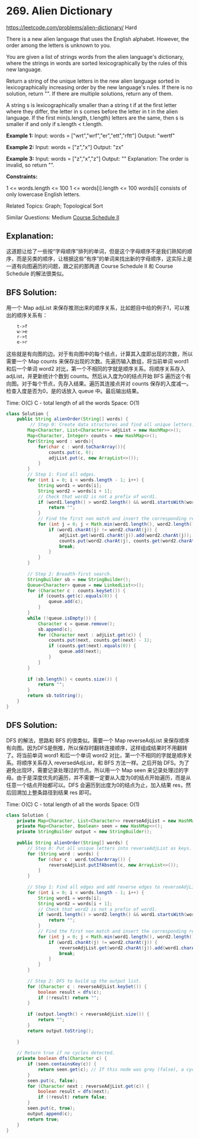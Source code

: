 # 269. Alien Dictionary
<https://leetcode.com/problems/alien-dictionary/>
Hard

There is a new alien language that uses the English alphabet. However, the order among the letters is unknown to you.

You are given a list of strings words from the alien language's dictionary, where the strings in words are sorted lexicographically by the rules of this new language.

Return a string of the unique letters in the new alien language sorted in lexicographically increasing order by the new language's rules. If there is no solution, return "". If there are multiple solutions, return any of them.

A string s is lexicographically smaller than a string t if at the first letter where they differ, the letter in s comes before the letter in t in the alien language. If the first min(s.length, t.length) letters are the same, then s is smaller if and only if s.length < t.length.

 

**Example 1:**
Input: words = ["wrt","wrf","er","ett","rftt"]
Output: "wertf"

**Example 2:**
Input: words = ["z","x"]
Output: "zx"

**Example 3:**
Input: words = ["z","x","z"]
Output: ""
Explanation: The order is invalid, so return "".
 

**Constraints:**

1 <= words.length <= 100
1 <= words[i].length <= 100
words[i] consists of only lowercase English letters.

Related Topics: Graph; Topological Sort

Similar Questions: 
Medium [Course Schedule II](https://leetcode.com/problems/course-schedule-ii/)

## Explanation:
这道题让给了一些按“字母顺序”排列的单词，但是这个字母顺序不是我们熟知的顺序，而是另类的顺序，让根据这些“有序”的单词来找出新的字母顺序，这实际上是一道有向图遍历的问题，跟之前的那两道 Course Schedule II 和 Course Schedule 的解法很类似。

## BFS Solution:
用一个 Map adjList 来保存推测出来的顺序关系，比如题目中给的例子1，可以推出的顺序关系有：
```
    t->f
    w->e
    r->t
    e->r
```
这些就是有向图的边。对于有向图中的每个结点，计算其入度即出现的次数，所以需要一个 Map counts 来保存出现的次数。先遍历输入数组，将当前单词 word1 和后一个单词 word2 对比，第一个不相同的字就是顺序关系。将顺序关系存入 adjList，并更新统计个数到 counts。然后从入度为0的结点开始 BFS 遍历这个有向图。对于每个节点，先存入结果。遍历其连接点并对 counts 保存的入度减一。检查入度是否为0，是的话放入 queue 中。最后输出结果。

Time: O(C) C - total length of all the words
Space: O(1)

```java
class Solution {
    public String alienOrder(String[] words) {
         // Step 0: Create data structures and find all unique letters.
        Map<Character, List<Character>> adjList = new HashMap<>();
        Map<Character, Integer> counts = new HashMap<>();
        for(String word : words){
            for(char c : word.toCharArray()){
                counts.put(c, 0);
                adjList.put(c, new ArrayList<>());
            }
        }
        // Step 1: Find all edges.
        for (int i = 0; i < words.length - 1; i++) {
            String word1 = words[i];
            String word2 = words[i + 1];
            // Check that word2 is not a prefix of word1.
            if (word1.length() > word2.length() && word1.startsWith(word2)) {
                return "";
            }
            // Find the first non match and insert the corresponding relation.
            for (int j = 0; j < Math.min(word1.length(), word2.length()); j++) {
                if (word1.charAt(j) != word2.charAt(j)) {
                    adjList.get(word1.charAt(j)).add(word2.charAt(j));
                    counts.put(word2.charAt(j), counts.get(word2.charAt(j)) + 1);
                    break;
                }
            }
        }
        
        // Step 2: Breadth-first search.
        StringBuilder sb = new StringBuilder();
        Queue<Character> queue = new LinkedList<>();
        for (Character c : counts.keySet()) {
            if (counts.get(c).equals(0)) {
                queue.add(c);
            }
        }
        while (!queue.isEmpty()) {
            Character c = queue.remove();
            sb.append(c);
            for (Character next : adjList.get(c)) {
                counts.put(next, counts.get(next) - 1);
                if (counts.get(next).equals(0)) {
                    queue.add(next);
                }
            }
        }
        
        if (sb.length() < counts.size()) {
            return "";
        }
        return sb.toString();
    }
} 
```


## DFS Solution:
DFS 的解法，思路和 BFS 的很类似。需要一个 Map reverseAdjList 来保存顺序有向图。因为DFS是倒推，所以保存时翻转连接顺序，这样组成结果时不用翻转了。将当前单词 word1 和后一个单词 word2 对比，第一个不相同的字就是顺序关系。将顺序关系存入 reversedAdjList，和 BFS 方法一样。之后开始 DFS。为了避免出现环，需要记录处理过的节点。所以用一个 Map seen 来记录处理过的字母。由于是深度优先的遍历，并不需要一定要从入度为0的结点开始遍历，而是从任意一个结点开始都可以。DFS 会遍历到出度为0的结点为止，加入结果 res，然后回溯加上整条路径到结果 res 即可。

Time: O(C) C - total length of all the words
Space: O(1)

```java
class Solution {
    private Map<Character, List<Character>> reverseAdjList = new HashMap<>();
    private Map<Character, Boolean> seen = new HashMap<>();
    private StringBuilder output = new StringBuilder();
    
    public String alienOrder(String[] words) {
        // Step 0: Put all unique letters into reverseAdjList as keys.
        for (String word : words) {
            for (char c : word.toCharArray()) {
                reverseAdjList.putIfAbsent(c, new ArrayList<>());
            }
        }
        
        // Step 1: Find all edges and add reverse edges to reverseAdjList.
        for (int i = 0; i < words.length - 1; i++) {
            String word1 = words[i];
            String word2 = words[i + 1];
            // Check that word2 is not a prefix of word1.
            if (word1.length() > word2.length() && word1.startsWith(word2)) {
                return "";
            }
            // Find the first non match and insert the corresponding relation.
            for (int j = 0; j < Math.min(word1.length(), word2.length()); j++) {
                if (word1.charAt(j) != word2.charAt(j)) {
                    reverseAdjList.get(word2.charAt(j)).add(word1.charAt(j));
                    break;
                }
            }
        }
        
        // Step 2: DFS to build up the output list.
        for (Character c : reverseAdjList.keySet()) {
            boolean result = dfs(c);
            if (!result) return "";
        }
        
        if (output.length() < reverseAdjList.size()) {
            return "";
        }
        return output.toString();
        
    }
    
    // Return true if no cycles detected.
    private boolean dfs(Character c) {
        if (seen.containsKey(c)) {
            return seen.get(c); // If this node was grey (false), a cycle was detected.
        }
        seen.put(c, false);
        for (Character next : reverseAdjList.get(c)) {
            boolean result = dfs(next);
            if (!result) return false;
        }
        seen.put(c, true);
        output.append(c);
        return true;
    }
}
```